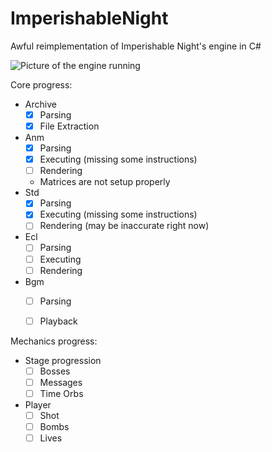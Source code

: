 # ImperishableNight
Awful reimplementation of Imperishable Night's engine in C#

![Picture of the engine running](https://user-images.githubusercontent.com/32604996/167749731-ec4d2485-3b3e-4c9a-9138-b4a2f7e1b9f8.png)

Core progress:
- Archive
  - [X] Parsing
  - [X] File Extraction
- Anm
  - [x] Parsing
  - [x] Executing (missing some instructions)
  - [ ] Rendering
   - Matrices are not setup properly 
- Std
  - [x] Parsing
  - [x] Executing (missing some instructions)
  - [ ] Rendering (may be inaccurate right now)
- Ecl
  - [ ] Parsing
  - [ ] Executing
  - [ ] Rendering
- Bgm
  - [ ] Parsing
  - [ ] Playback


Mechanics progress:
- Stage progression
  - [ ] Bosses
  - [ ] Messages
  - [ ] Time Orbs
- Player
  - [ ] Shot
  - [ ] Bombs                                                                                                                                                             
  - [ ] Lives
